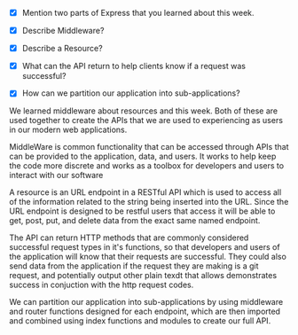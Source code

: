 
- [X] Mention two parts of Express that you learned about this week.

- [X] Describe Middleware?

- [X] Describe a Resource?

- [X] What can the API return to help clients know if a request was successful?

- [X] How can we partition our application into sub-applications?

We learned middleware about resources and this week. Both of these are used together to create the APIs that we are used to experiencing as users in our modern web applications.

MiddleWare is common functionality that can be accessed through APIs that can be provided to the application, data, and users. It works to help keep the code more discrete and works as a toolbox for developers and users to interact with our software

A resource is an URL endpoint in a RESTful API which is used to access all of the information related to the string being inserted into the URL. Since the URL endpoint is designed to be restful users that access it will be able to get, post, put, and delete data from the exact same named endpoint.

The API can return HTTP methods that are commonly considered successful request types in it's functions, so that developers and users of the application will know that their requests are successful. They could also send data from the application if the request they are making is a git request, and potentially output other plain texdt that allows demonstrates success in conjuction with the http request codes.

We can partition our application into sub-applications by using middleware and router functions designed for each endpoint, which are then imported and combined using index functions and modules to create our full API.